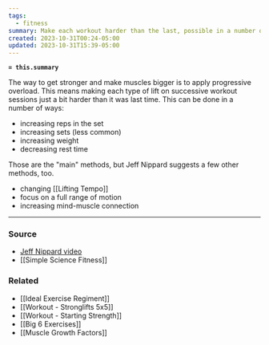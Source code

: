 ```yaml
---
tags:
  - fitness
summary: Make each workout harder than the last, possible in a number of ways.
created: 2023-10-31T00:24-05:00
updated: 2023-10-31T15:39-05:00
---
```

**`= this.summary`**

The way to get stronger and make muscles bigger is to apply progressive overload. This means making each type of lift on successive workout sessions just a bit harder than it was last time. This can be done in a number of ways:

- increasing reps in the set
- increasing sets (less common)
- increasing weight
- decreasing rest time

Those are the "main" methods, but Jeff Nippard suggests a few other methods, too.

- changing [[Lifting Tempo]]
- focus on a full range of motion
- increasing mind-muscle connection
---
### Source
- [Jeff Nippard video](https://youtu.be/71op1DQ2gyo?si=a5o7uCaQSqX6taM1)
- [[Simple Science Fitness]]

### Related
- [[Ideal Exercise Regiment]]
- [[Workout - Stronglifts 5x5]]
- [[Workout - Starting Strength]]
- [[Big 6 Exercises]]
- [[Muscle Growth Factors]]